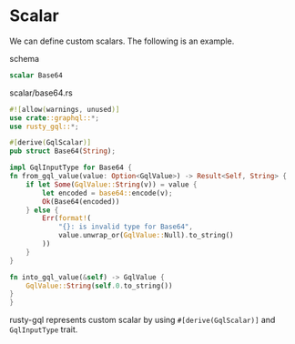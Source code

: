 # Scalar

We can define custom scalars. The following is an example.

schema

```graphql
scalar Base64
```

scalar/base64.rs

```rust
#![allow(warnings, unused)]
use crate::graphql::*;
use rusty_gql::*;

#[derive(GqlScalar)]
pub struct Base64(String);

impl GqlInputType for Base64 {
fn from_gql_value(value: Option<GqlValue>) -> Result<Self, String> {
    if let Some(GqlValue::String(v)) = value {
        let encoded = base64::encode(v);
        Ok(Base64(encoded))
    } else {
        Err(format!(
            "{}: is invalid type for Base64",
            value.unwrap_or(GqlValue::Null).to_string()
        ))
    }
}

fn into_gql_value(&self) -> GqlValue {
    GqlValue::String(self.0.to_string())
}
}
```

rusty-gql represents custom scalar by using `#[derive(GqlScalar)]` and `GqlInputType` trait.
